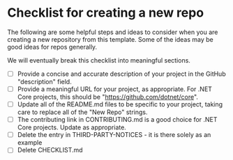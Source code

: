 # Checklist for creating a new repo

The following are some helpful steps and ideas to consider when you are creating a new repository from this template. Some of the ideas may be good ideas for repos generally.

We will eventually break this checklist into meaningful sections.

- [ ] Provide a concise and accurate description of your project in the GitHub "description" field.
- [ ] Provide a meaningful URL for your project, as appropriate. For .NET Core projects, this should be "https://github.com/dotnet/core".
- [ ] Update all of the README.md files to be specific to your project, taking care to replace all of the "New Repo" strings.
- [ ] The contributing link in CONTRIBUTING.md is a good choice for .NET Core projects. Update as appropriate.
- [ ] Delete the entry in THIRD-PARTY-NOTICES - it is there solely as an example
- [ ] Delete CHECKLIST.md